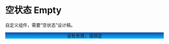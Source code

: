 # 空状态 Empty

自定义组件，需要“空状态”设计稿。

<div class="background">
  <icon-align-left class="icon-fold" />
  <!-- 座席接警信息 -->
  <div class="content">
      <div class="logo"></div>
      <div class="tip">
        没有坐席，请绑定
      </div>
  </div>
</div>

<script lang="ts" setup>
const seatinfo  = {}
const userStore = {};
function $t(){}
</script>

<style lang="less" scoped>
@import "@arco-design/web-vue/es/style/theme/global.less";
.background {
  width: @size-50*2+60;
  height: @size-50+140;
  box-sizing: border-box;
  background-image: linear-gradient(180deg, #1254AD 0%, #1356AE 10%, #00B7FF 100%);
  padding: @size-4;
  position: relative;
  border-radius: @border-radius-medium @border-radius-medium 0 0;
  .icon-fold {
    width: @size-5;
    height: @size-4;
    color: @color-white;
  }
  .content {
    width: @size-1*60;
    height: @size-31;
    margin: auto;
    .logo {
      height: @size-50;
      background: center/100% no-repeat url("/images/empty.webp");
      margin-bottom: @size-3;
    }
    .tip {
      height: @size-6;
      line-height: @size-6;
      text-align: center;
      background: var(--color-menu-light-bg);
      border-radius: 14px;
      color: @color-text-2
    }
  }
}
</style>
